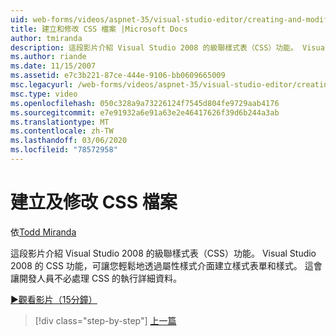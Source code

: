```yaml
---
uid: web-forms/videos/aspnet-35/visual-studio-editor/creating-and-modifying-a-css-file
title: 建立和修改 CSS 檔案 |Microsoft Docs
author: tmiranda
description: 這段影片介紹 Visual Studio 2008 的級聯樣式表（CSS）功能。 Visual Studio 2008 的 CSS 功能可讓您輕鬆地建立樣式表單 a 。
ms.author: riande
ms.date: 11/15/2007
ms.assetid: e7c3b221-87ce-444e-9106-bb0609665009
msc.legacyurl: /web-forms/videos/aspnet-35/visual-studio-editor/creating-and-modifying-a-css-file
msc.type: video
ms.openlocfilehash: 050c328a9a73226124f7545d804fe9729aab4176
ms.sourcegitcommit: e7e91932a6e91a63e2e46417626f39d6b244a3ab
ms.translationtype: MT
ms.contentlocale: zh-TW
ms.lasthandoff: 03/06/2020
ms.locfileid: "78572958"
---
```

# <a name="creating-and-modifying-a-css-file"></a>建立及修改 CSS 檔案

依[Todd Miranda](https://github.com/tmiranda)

這段影片介紹 Visual Studio 2008 的級聯樣式表（CSS）功能。 Visual Studio 2008 的 CSS 功能，可讓您輕鬆地透過屬性樣式介面建立樣式表單和樣式。 這會讓開發人員不必處理 CSS 的執行詳細資料。

[&#9654;觀看影片（15分鐘）](https://channel9.msdn.com/Blogs/ASP-NET-Site-Videos/creating-and-modifying-a-css-file)

> [!div class="step-by-step"]
> [上一篇](quick-tour-of-the-visual-studio-2008-integrated-development-environment.md)
